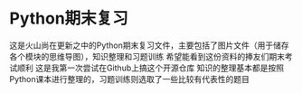 # Python期末复习
这是火山尚在更新之中的Python期末复习文件，主要包括了图片文件（用于储存各个模块的思维导图），知识整理和习题训练
希望能看到这份资料的捧友们期末考试顺利
这是我第一次尝试在Github上搞这个开源仓库
知识的整理基本都是按照Python课本进行整理的，习题训练则选取了一些比较有代表性的题目
